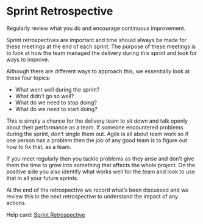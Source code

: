 # Sprint Retrospective

Regularly review what you do and encourage continuous improvement.

Sprint retrospectives are important and time should always be made for these meetings at the end of each sprint. The purpose of these meetings is to look at how the team managed the delivery during this sprint and look for ways to improve.

Although there are different ways to approach this, we essentially look at these four topics:

* What went well during the sprint?
* What didn’t go so well?
* What do we need to stop doing?
* What do we need to start doing?

This is simply a chance for the delivery team to sit down and talk openly about their performance as a team. If someone encountered problems during the sprint, don’t single them out. Agile is all about team work so if one person has a problem then the job of any good team is to figure out how to fix that, as a team.

If you meet regularly then you tackle problems as they arise and don’t give them the time to grow into something that affects the whole project. On the positive side you also identify what works well for the team and look to use that in all your future sprints.

At the end of the retrospective we record what’s been discussed and we review this in the next retrospective to understand the impact of any actions.

Help card: [Sprint Retrospective](https://github.com/convivio/the-convivio-cookbook/tree/fe6bd3bde6ed1049b323d750b43bbb620c87c384/delivery_recipe/delivery_recipe/help_card_sprint_retrospective.md)


